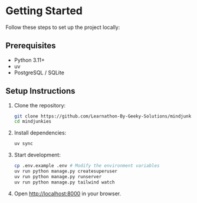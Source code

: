 # Getting Started

Follow these steps to set up the project locally:

## Prerequisites
- Python 3.11+
- uv
- PostgreSQL / SQLite

## Setup Instructions
1. Clone the repository:
    ```sh
    git clone https://github.com/Learnathon-By-Geeky-Solutions/mindjunkies
    cd mindjunkies
    ```
2. Install dependencies:
    ```sh
    uv sync
    ```
3. Start development:
    ```sh
    cp .env.example .env # Modify the environment variables
    uv run python manage.py createsuperuser
    uv run python manage.py runserver
    uv run python manage.py tailwind watch
    ```
4. Open [http://localhost:8000](http://localhost:8000) in your browser.
